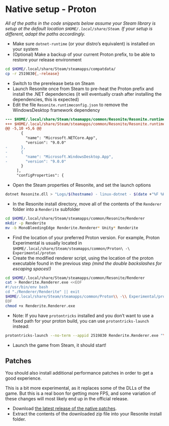 # Native setup - Proton

_All of the paths in the code snippets below assume your Steam library is setup at the default location `$HOME/.local/share/Steam`. If your setup is different, adapt the paths accordingly._

- Make sure `dotnet-runtime` (or your distro’s equivalent) is installed on your system
- (Optional) Make a backup of your current Proton prefix, to be able to restore your release environment
```sh
cd $HOME/.local/share/Steam/steamapps/compatdata/
cp -r 2519830{,-release}
```
- Switch to the prerelease beta on Steam
- Launch Resonite once from Steam to pre-heat the Proton prefix and install the .NET dependencies (it will eventually crash after installing the dependencies, this is expected)
- Edit the file `Resonite.runtimeconfig.json` to remove the WindowsDesktop framework dependency
```patch
--- $HOME/.local/share/Steam/steamapps/common/Resonite/Resonite.runtimeconfig.json	2025-07-16 09:44:51.509893740 +0200
+++ $HOME/.local/share/Steam/steamapps/common/Resonite/Resonite.runtimeconfig.json	2025-07-16 12:34:45.303342913 +0200
@@ -5,10 +5,6 @@
       {
         "name": "Microsoft.NETCore.App",
         "version": "9.0.0"
-      },
-      {
-        "name": "Microsoft.WindowsDesktop.App",
-        "version": "9.0.0"
       }
     ],
     "configProperties": {
```
- Open the Steam properties of Resonite, and set the launch options
```sh
dotnet Resonite.dll > "Logs/$(hostname) - linux-dotnet - $(date +"%F %H_%M_%S").log" 2>&1 # %command%
```
- In the Resonite install directory, move all of the contents of the `Renderer` folder into a `Renderite` subfolder
```sh
cd $HOME/.local/share/Steam/steamapps/common/Resonite/Renderer
mkdir -p Renderite
mv -b MonoBleedingEdge Renderite.Renderer* Unity* Renderite
```
- Find the location of your preferred Proton version. For example, Proton Experimental is usually located in
`$HOME/.local/share/Steam/steamapps/common/Proton\ -\ Experimental/proton`
- Create the modified renderer script, using the location of the proton executable found in the previous step
_(mind the double backslashes for escaping spaces!)_
```sh
cd $HOME/.local/share/Steam/steamapps/common/Resonite/Renderer
cat > Renderite.Renderer.exe <<EOF
#!/usr/bin/env bash
cd "./Renderer/Renderite" || exit
$HOME/.local/share/Steam/steamapps/common/Proton\\ -\\ Experimental/proton run Renderite.Renderer.exe "\$@"
EOF
chmod +x Renderite.Renderer.exe
```
  - Note: If you have `protontricks` installed and you don’t want to use a fixed path for your proton build,
  you can use `protontricks-launch` instead:
```sh
protontricks-launch --no-term --appid 2519830 Renderite.Renderer.exe "\$@"
```
- Launch the game from Steam, it should start!

## Patches

You should also install additional performance patches in order to get a good experience.

This is a bit more experimental, as it replaces some of the DLLs of the game.
But this is a real boon for getting more FPS, and some variation of these changes will most likely end up in the official release. 

- Download [the latest release of the native patches](https://github.com/Baplar/ResoniteLinuxSplitteningPatches/releases/download/v0.1.3/NativeProtonPatches.zip).
- Extract the contents of the downloaded zip file into your Resonite install folder.
